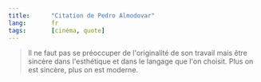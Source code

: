 ```yaml
---
title:      "Citation de Pedro Almodovar"
lang:       fr
tags:       [cinéma, quote]
---
```



> Il ne faut pas se préoccuper de l'originalité de son travail mais être sincère dans l'esthétique et dans le langage que l'on choisit. Plus on est sincère, plus on est moderne.
